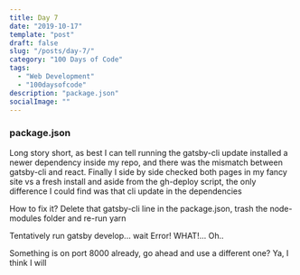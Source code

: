 ```yaml
---
title: Day 7
date: "2019-10-17"
template: "post"
draft: false
slug: "/posts/day-7/"
category: "100 Days of Code"
tags:
  - "Web Development"
  - "100daysofcode"
description: "package.json"
socialImage: ""
---
```



### package.json
  
Long story short, as best I can tell running the gatsby-cli update
installed a newer dependency inside my repo, and there was the mismatch
between gatsby-cli and react. Finally I side by side checked both pages
in my fancy site vs a fresh install and aside from the gh-deploy script,
the only difference I could find was that cli update in the dependencies
  
  
How to fix it? Delete that gatsby-cli line in the package.json, trash
the node-modules folder and re-run yarn
  
  Tentatively run gatsby develop...
  wait
  Error! WHAT!... Oh..
  
Something is on port 8000 already, go ahead and use a different one? Ya,
I think I will
  